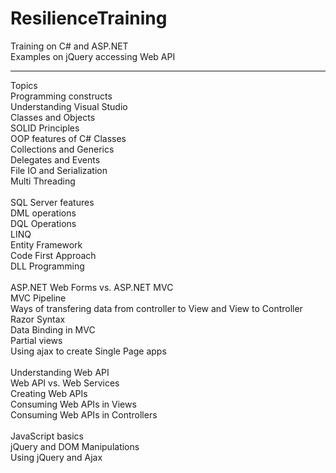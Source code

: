 # ResilienceTraining
Training on C# and ASP.NET<br/>
Examples on jQuery accessing Web API
<hr/>
Topics
<br/>Programming constructs
<br/>Understanding Visual Studio
<br/>Classes and Objects
<br/>SOLID Principles
<br/>OOP features of C# Classes
<br/>Collections and Generics
<br/>Delegates and Events
<br/>File IO and Serialization
<br/>Multi Threading
<br/>
<br/>SQL Server features
<br/>DML operations
<br/>DQL Operations
<br/>LINQ
<br/>Entity Framework
<br/>Code First Approach
<br/>DLL Programming
<br/>
<br/>ASP.NET Web Forms vs. ASP.NET MVC
<br/>MVC Pipeline
<br/>Ways of transfering data from controller to View and View to Controller
<br/>Razor Syntax
<br/>Data Binding in MVC
<br/>Partial views
<br/>Using ajax to create Single Page apps
<br/>
<br/>Understanding Web API
<br/>Web API vs. Web Services
<br/>Creating Web APIs
<br/>Consuming Web APIs in Views
<br/>Consuming Web APIs in Controllers
<br/>
<br/>JavaScript basics
<br/>jQuery and DOM Manipulations
<br/>Using jQuery and Ajax 
<br/>
